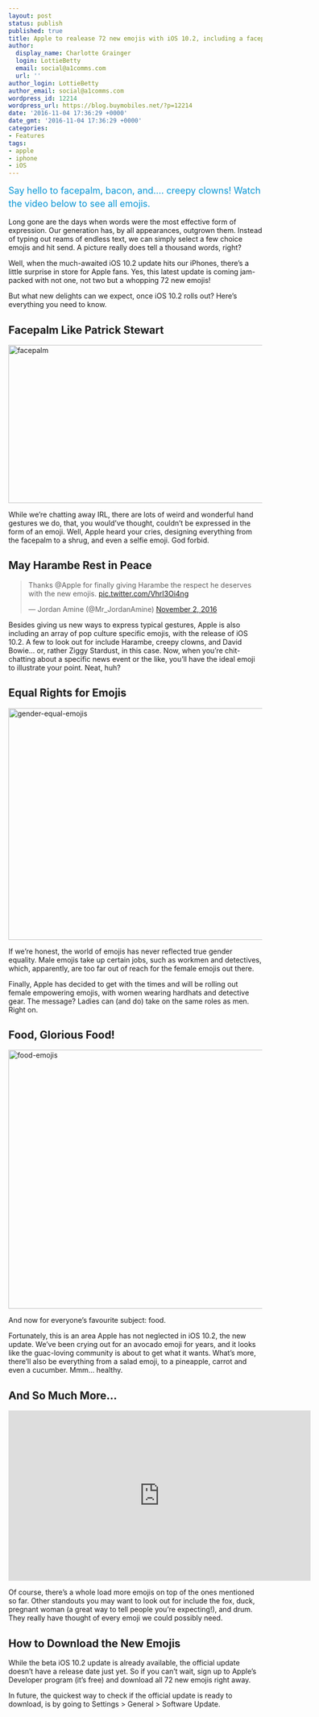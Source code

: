 ```yaml
---
layout: post
status: publish
published: true
title: Apple to realease 72 new emojis with iOS 10.2, including a facepalm
author:
  display_name: Charlotte Grainger
  login: LottieBetty
  email: social@a1comms.com
  url: ''
author_login: LottieBetty
author_email: social@a1comms.com
wordpress_id: 12214
wordpress_url: https://blog.buymobiles.net/?p=12214
date: '2016-11-04 17:36:29 +0000'
date_gmt: '2016-11-04 17:36:29 +0000'
categories:
- Features
tags:
- apple
- iphone
- iOS
---
```

<p><span class="postStandFirst" style="color: #0896d5; line-height: 26px; font-size: 18px;">Say hello to facepalm, bacon, and&hellip;. creepy clowns! Watch the video below to see all emojis.</span></p>
<p>Long gone are the days when words were the most effective form of expression. Our generation has, by all appearances, outgrown them. Instead of typing out reams of endless text, we can simply select a few choice emojis and hit send. A picture really does tell a thousand words, right?</p>
<p>Well, when the much-awaited iOS 10.2 update hits our iPhones, there&rsquo;s a little surprise in store for Apple fans. Yes, this latest update is coming jam-packed with not one, not two but a whopping 72 new emojis!</p>
<p>But what new delights can we expect, once iOS 10.2 rolls out? Here&rsquo;s everything you need to know.</p>
<h2>Facepalm Like Patrick Stewart</h2>
<p><img class="aligncenter wp-image-12220" src="https://a1comms-blog-buymobiles.storage.googleapis.com/2016/11/Facepalm.jpg" alt="facepalm" width="600" height="314" /></p>
<p>While we&rsquo;re chatting away IRL, there are lots of weird and wonderful hand gestures we do, that, you would&rsquo;ve thought, couldn&rsquo;t be expressed in the form of an emoji. Well, Apple heard your cries, designing everything from the facepalm to a shrug, and even a selfie emoji. God forbid.</p>
<h2>May Harambe Rest in Peace</h2>
<blockquote class="twitter-tweet" data-lang="en">
<p dir="ltr" lang="en">Thanks @Apple for finally giving Harambe the respect he deserves with the new emojis. <a href="https://t.co/VhrI3Oi4ng">pic.twitter.com/VhrI3Oi4ng</a></p>
<p>&mdash; Jordan Amine (@Mr_JordanAmine) <a href="https://twitter.com/Mr_JordanAmine/status/793954247679193089">November 2, 2016</a></p></blockquote>
<p><script async src="//platform.twitter.com/widgets.js" charset="utf-8"></script></p>
<p>Besides giving us new ways to express typical gestures, Apple is also including an array of pop culture specific emojis, with the release of iOS 10.2. A few to look out for include Harambe, creepy clowns, and David Bowie&hellip; or, rather Ziggy Stardust, in this case. Now, when you&rsquo;re chit-chatting about a specific news event or the like, you&rsquo;ll have the ideal emoji to illustrate your point. Neat, huh?</p>
<h2>Equal Rights for Emojis</h2>
<p><img class="aligncenter wp-image-12218" src="https://a1comms-blog-buymobiles.storage.googleapis.com/2016/11/gender-equal-emojis-1.jpg" alt="gender-equal-emojis" width="600" height="460" /></p>
<p>If we&rsquo;re honest, the world of emojis has never reflected true gender equality. Male emojis take up certain jobs, such as workmen and detectives, which, apparently, are too far out of reach for the female emojis out there.</p>
<p>Finally, Apple has decided to get with the times and will be rolling out female empowering emojis, with women wearing hardhats and detective gear. The message? Ladies can (and do) take on the same roles as men. Right on.</p>
<h2>Food, Glorious Food!</h2>
<p><img class="aligncenter size-full wp-image-12221" src="https://a1comms-blog-buymobiles.storage.googleapis.com/2016/11/Food-Emojis.jpg" alt="food-emojis" width="1200" height="514" /></p>
<p>And now for everyone&rsquo;s favourite subject: food.</p>
<p>Fortunately, this is an area Apple has not neglected in iOS 10.2, the new update. We&rsquo;ve been crying out for an avocado emoji for years, and it looks like the guac-loving community is about to get what it wants. What&rsquo;s more, there&rsquo;ll also be everything from a salad emoji, to a pineapple, carrot and even a cucumber. Mmm&hellip; healthy.</p>
<h2>And So Much More&hellip;</h2>
<p><iframe src="https://www.youtube.com/embed/b81S9lWIMnE" width="600" height="338" frameborder="0" allowfullscreen="allowfullscreen"></iframe></p>
<p>Of course, there&rsquo;s a whole load more emojis on top of the ones mentioned so far. Other standouts you may want to look out for include the fox, duck, pregnant woman (a great way to tell people you&rsquo;re expecting!), and drum. They really have thought of every emoji we could possibly need.</p>
<h2>How to Download the New Emojis</h2>
<p>While the beta iOS 10.2 update is already available, the official update doesn&rsquo;t have a release date just yet. So if you can&rsquo;t wait, sign up to Apple&rsquo;s Developer program (it&rsquo;s free) and download all 72 new emojis right away.</p>
<p>In future, the quickest way to check if the official update is ready to download, is by going to Settings > General > Software Update.</p>
